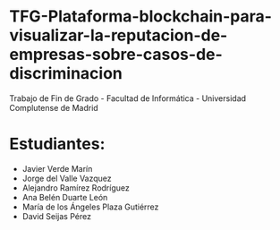 # TFG-Plataforma-blockchain-para-visualizar-la-reputacion-de-empresas-sobre-casos-de-discriminacion
Trabajo de Fin de Grado - Facultad de Informática - Universidad Complutense de Madrid 

# Estudiantes:
* Javier Verde Marín
* Jorge del Valle Vazquez
* Alejandro Ramírez Rodríguez
* Ana Belén Duarte León
* María de los Ángeles Plaza Gutiérrez
* David Seijas Pérez
